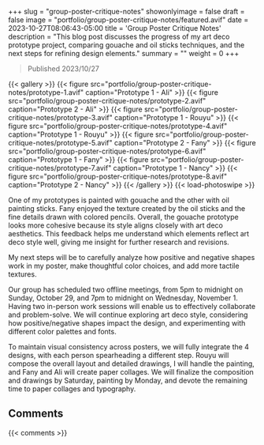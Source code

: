+++
slug = "group-poster-critique-notes"
showonlyimage = false
draft = false
image = "portfolio/group-poster-critique-notes/featured.avif"
date = 2023-10-27T08:06:43-05:00
title = 'Group Poster Critique Notes'
description = "This blog post discusses the progress of my art deco prototype project, comparing gouache and oil sticks techniques, and the next steps for refining design elements."
summary = ""
weight = 0
+++

> Published 2023/10/27

{{< gallery >}}
  {{< figure src="portfolio/group-poster-critique-notes/prototype-1.avif" caption="Prototype 1 - Ali" >}}
  {{< figure src="portfolio/group-poster-critique-notes/prototype-2.avif" caption="Prototype 2 - Ali" >}}
  {{< figure src="portfolio/group-poster-critique-notes/prototype-3.avif" caption="Prototype 1 - Rouyu" >}}
  {{< figure src="portfolio/group-poster-critique-notes/prototype-4.avif" caption="Prototype 1 - Rouyu" >}}
  {{< figure src="portfolio/group-poster-critique-notes/prototype-5.avif" caption="Prototype 2 - Fany" >}}
  {{< figure src="portfolio/group-poster-critique-notes/prototype-6.avif" caption="Prototype 1 - Fany" >}}
  {{< figure src="portfolio/group-poster-critique-notes/prototype-7.avif" caption="Prototype 1 - Nancy" >}}
  {{< figure src="portfolio/group-poster-critique-notes/prototype-8.avif" caption="Prototype 2 - Nancy" >}}
{{< /gallery >}}
{{< load-photoswipe >}}

One of my prototypes is painted with gouache and the other with oil painting sticks. Fany enjoyed the texture created by the oil sticks and the fine details drawn with colored pencils. Overall, the gouache prototype looks more cohesive because its style aligns closely with art deco aesthetics. This feedback helps me understand which elements reflect art deco style well, giving me insight for further research and revisions.

My next steps will be to carefully analyze how positive and negative shapes work in my poster, make thoughtful color choices, and add more tactile textures.

Our group has scheduled two offline meetings, from 5pm to midnight on Sunday, October 29, and 7pm to midnight on Wednesday, November 1. Having two in-person work sessions will enable us to effectively collaborate and problem-solve. We will continue exploring art deco style, considering how positive/negative shapes impact the design, and experimenting with different color palettes and fonts.

To maintain visual consistency across posters, we will fully integrate the 4 designs, with each person spearheading a different step. Rouyu will compose the overall layout and detailed drawings, I will handle the painting, and Fany and Ali will create paper collages. We will finalize the composition and drawings by Saturday, painting by Monday, and devote the remaining time to paper collages and typography.

## Comments

{{< comments >}}
